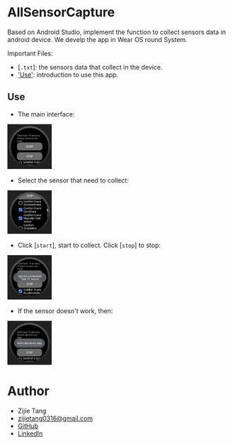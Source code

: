 # AllSensorCapture
 
Based on Android Studio, implement the function to collect sensors data in android device. We develp the app in Wear OS round System.

Important Files:
- [`.txt`]: the sensors data that collect in the device.
- ['Use'](#Use): introduction to use this app.

## Use
- The main interface:
<img src="image/app1.png" width="100">

- Select the sensor that need to collect:
<img src="image/app2.png" width="100">

- Click [`start`], start to collect. Click [`stop`] to stop:
<img src="image/app3.png" width="100">

- If the sensor doesn't work, then:
<img src="image/app4.png" width="100">

# Author

- Zijie Tang
- zijietang0316@gmail.com
- [GitHub](https://github.com/zijietang0316)
- [LinkedIn](https://www.linkedin.com/in/zijie-tang-4ba81b240/)
